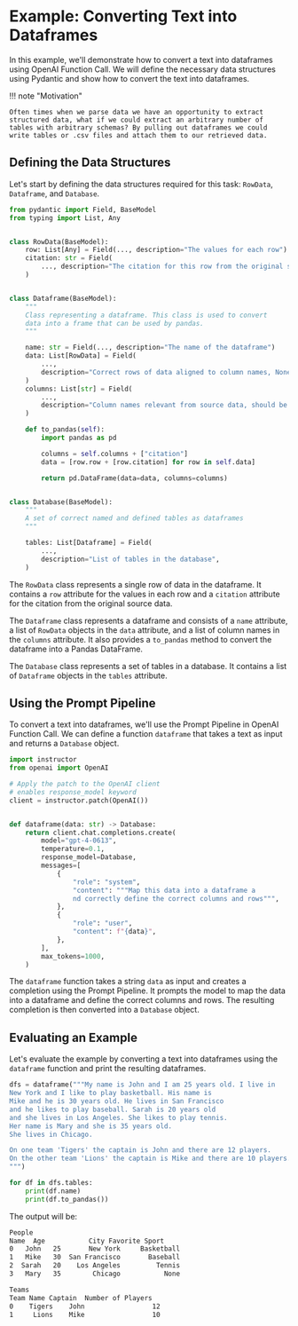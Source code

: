 # Example: Converting Text into Dataframes

In this example, we'll demonstrate how to convert a text into dataframes using OpenAI Function Call. We will define the necessary data structures using Pydantic and show how to convert the text into dataframes.

!!! note "Motivation"

    Often times when we parse data we have an opportunity to extract structured data, what if we could extract an arbitrary number of tables with arbitrary schemas? By pulling out dataframes we could write tables or .csv files and attach them to our retrieved data.

## Defining the Data Structures

Let's start by defining the data structures required for this task: `RowData`, `Dataframe`, and `Database`.

```python
from pydantic import Field, BaseModel
from typing import List, Any


class RowData(BaseModel):
    row: List[Any] = Field(..., description="The values for each row")
    citation: str = Field(
        ..., description="The citation for this row from the original source data"
    )


class Dataframe(BaseModel):
    """
    Class representing a dataframe. This class is used to convert
    data into a frame that can be used by pandas.
    """

    name: str = Field(..., description="The name of the dataframe")
    data: List[RowData] = Field(
        ...,
        description="Correct rows of data aligned to column names, Nones are allowed",
    )
    columns: List[str] = Field(
        ...,
        description="Column names relevant from source data, should be in snake_case",
    )

    def to_pandas(self):
        import pandas as pd

        columns = self.columns + ["citation"]
        data = [row.row + [row.citation] for row in self.data]

        return pd.DataFrame(data=data, columns=columns)


class Database(BaseModel):
    """
    A set of correct named and defined tables as dataframes
    """

    tables: List[Dataframe] = Field(
        ...,
        description="List of tables in the database",
    )
```

The `RowData` class represents a single row of data in the dataframe. It contains a `row` attribute for the values in each row and a `citation` attribute for the citation from the original source data.

The `Dataframe` class represents a dataframe and consists of a `name` attribute, a list of `RowData` objects in the `data` attribute, and a list of column names in the `columns` attribute. It also provides a `to_pandas` method to convert the dataframe into a Pandas DataFrame.

The `Database` class represents a set of tables in a database. It contains a list of `Dataframe` objects in the `tables` attribute.

## Using the Prompt Pipeline

To convert a text into dataframes, we'll use the Prompt Pipeline in OpenAI Function Call. We can define a function `dataframe` that takes a text as input and returns a `Database` object.

```python
import instructor
from openai import OpenAI

# Apply the patch to the OpenAI client
# enables response_model keyword
client = instructor.patch(OpenAI())


def dataframe(data: str) -> Database:
    return client.chat.completions.create(
        model="gpt-4-0613",
        temperature=0.1,
        response_model=Database,
        messages=[
            {
                "role": "system",
                "content": """Map this data into a dataframe a
                nd correctly define the correct columns and rows""",
            },
            {
                "role": "user",
                "content": f"{data}",
            },
        ],
        max_tokens=1000,
    )
```

The `dataframe` function takes a string `data` as input and creates a completion using the Prompt Pipeline. It prompts the model to map the data into a dataframe and define the correct columns and rows. The resulting completion is then converted into a `Database` object.

## Evaluating an Example

Let's evaluate the example by converting a text into dataframes using the `dataframe` function and print the resulting dataframes.

```python
dfs = dataframe("""My name is John and I am 25 years old. I live in
New York and I like to play basketball. His name is
Mike and he is 30 years old. He lives in San Francisco
and he likes to play baseball. Sarah is 20 years old
and she lives in Los Angeles. She likes to play tennis.
Her name is Mary and she is 35 years old.
She lives in Chicago.

On one team 'Tigers' the captain is John and there are 12 players.
On the other team 'Lions' the captain is Mike and there are 10 players.
""")

for df in dfs.tables:
    print(df.name)
    print(df.to_pandas())
```

The output will be:

```sh
People
Name  Age           City Favorite Sport
0   John   25       New York     Basketball
1   Mike   30  San Francisco       Baseball
2  Sarah   20    Los Angeles         Tennis
3   Mary   35        Chicago           None

Teams
Team Name Captain  Number of Players
0    Tigers    John                 12
1     Lions    Mike                 10
```

